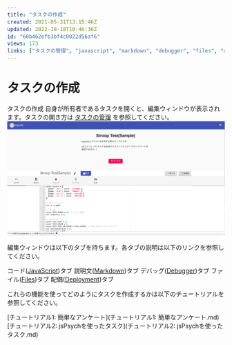 ```yaml
---
title: "タスクの作成"
created: 2021-05-31T13:15:46Z
updated: 2022-10-18T10:46:36Z
id: "60b462efb3bf4c0022d56af6"
views: 173
links: ["タスクの管理", "javascript", "markdown", "debugger", "files", "deployment", "チュートリアル1:_簡単なアンケート", "チュートリアル2:_jspsychを使ったタスク"]
---
```


# タスクの作成

タスクの作成
自身が所有者であるタスクを開くと、編集ウィンドウが表示されます。タスクの開き方は [タスクの管理](タスクの管理.md) を参照してください。
![](images/60b463bd31eb15002230e67f.png)

編集ウィンドウは以下のタブを持ちます。各タブの説明は以下のリンクを参照してください。

 コード([JavaScript](JavaScript.md))タブ
 説明文([Markdown](Markdown.md))タブ
 デバッグ([Debugger](Debugger.md))タブ
 ファイル([Files](Files.md))タブ
 配備([Deployment](Deployment.md))タブ

これらの機能を使ってどのようにタスクを作成するかは以下のチュートリアルを参照してください。

 [チュートリアル1: 簡単なアンケート](チュートリアル1: 簡単なアンケート.md)
 [チュートリアル2: jsPsychを使ったタスク](チュートリアル2: jsPsychを使ったタスク.md)
